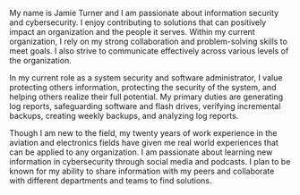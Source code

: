 My name is Jamie Turner and I am passionate about information security and cybersecurity. I enjoy contributing to solutions that can positively impact an organization and the people it serves.  Within my current organization, I rely on my strong collaboration and problem-solving skills to meet goals.  I also strive to communicate effectively across various levels of the organization.

In my current role as a system security and software administrator, I value protecting others information, protecting the security of the system, and helping others realize their full potential.  My primary duties are generating log reports, safeguarding software and flash drives, verifying incremental backups, creating weekly backups, and analyzing log reports.

Though I am new to the field, my twenty years of work experience in the aviation and electronics fields have given me real world experiences that can be applied to any organization.  I am passionate about learning new information in cybersecurity through social media and podcasts.  I plan to be known for my ability to share information with my peers and collaborate with different departments and teams to find solutions.
